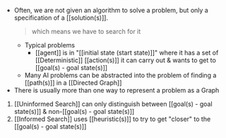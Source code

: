- Often, we are not given an algorithm to solve a problem, but only a specification of a [[solution(s)]].
	> which means we have to search for it
	- Typical problems
		- [[agent]] is in "[[initial state (start state)]]" where it has a set of [[Deterministic]] [[action(s)]] it can carry out & wants to get to [[goal(s) - goal state(s)]]
	- Many AI problems can be abstracted into the problem of finding a [[path(s)]] in a [[Directed Graph]]
- There is usually more than one way to represent a problem as a Graph
1. [[Uninformed Search]] can only distinguish between [[goal(s) - goal state(s)]] & non-[[goal(s) - goal state(s)]] 
2. [[Informed Search]] uses [[heuristic(s)]] to try to get "closer" to the [[goal(s) - goal state(s)]]